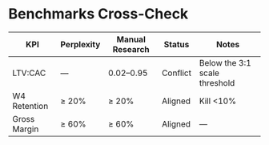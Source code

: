 # Benchmarks Cross-Check
| KPI              | Perplexity | Manual Research | Status | Notes                          |
|------------------|------------|-----------------|--------|--------------------------------|
| LTV:CAC          | —          | 0.02–0.95       | Conflict | Below the 3:1 scale threshold |
| W4 Retention     | ≥ 20%      | ≥ 20%           | Aligned | Kill <10%                     |
| Gross Margin     | ≥ 60%      | ≥ 60%           | Aligned | —                              |
